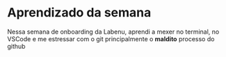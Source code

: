# Aprendizado da semana

Nessa semana de onboarding da Labenu, aprendi a mexer no terminal,
no VSCode e me estressar com o git
principalmente o **maldito** processo do github
